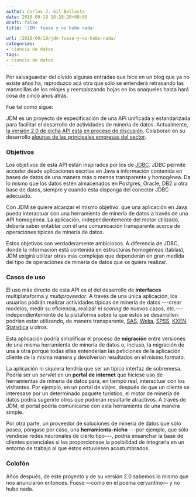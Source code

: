 ```yaml
---
author: Carlos J. Gil Bellosta
date: 2010-09-19 16:28:26+00:00
draft: false
title: 'JDM: fuese y no hubo nada'

url: /2010/09/19/jdm-fuese-y-no-hubo-nada/
categories:
- ciencia de datos
tags:
- ciencia de datos
---
```


Por salvaguardar del olvido algunas entradas que hice en un blog que ya no existe años ha, reproduzco acá otra que sólo se entenderá retrasando las manecillas de los relojes y reemplazando hojas en los anaqueles hasta hará cosa de cinco años atrás.

Fue tal como sigue:

JDM es un proyecto de especificación de una API unificada y estandarizada para facilitar el desarrollo de actividades de minería de datos. Actualmente, [la versión 2.0 de dicha API está en proceso de discusión](http://www.jcp.org/en/jsr/detail?id=247). Colaboran en su desarrollo [algunas de las principales empresas del sector](http://www.jcp.org/en/jsr/results?id=2652).


### Objetivos


Los objetivos de esta API están inspirados por los de [JDBC](http://es.wikipedia.org/wiki/JDBC). JDBC permite acceder desde aplicaciones escritas en Java a información contenida en bases de datos de una manera más o menos transparente y homogénea. Da lo mismo que los datos estén almacenados en Postgres, Oracle, DB2 u otra base de datos, siempre y cuando ésta disponga del conector JDBC adecuado.

Con JDM se quiere alcanzar el mismo objetivo: que una aplicación en Java pueda interactuar con una herramienta de minería de datos a través de una API homogénea. La aplicación, independientemente del motor utilizado, debería saber entablar con él una comunicación transparente acerca de operaciones típicas de minería de datos.

Estos objetivos son verdaderamente ambiciosos. A diferencia de JDBC, donde la información está contenida en estructuras homogéneas (tablas), JDM exigirá utilizar otras más complejas que dependerán en gran medida del tipo de operaciones de minería de datos que se quiera realizar.


### Casos de uso


El uso más directo de esta API es el del desarrollo de **interfaces** multiplataforma y _multiproveedor_. A través de una única aplicación, los usuarios podrán realizar actividades típicas de minería de datos ---crear modelos, medir su eficiencia, realizar el _scoring_ de nuevos casos, etc.--- independientemente de la plataforma sobre la que éstos se desarrollen: podrían estar utilizando, de manera transparente, [SAS](http://www.sas.com), [Weka](http://www.cs.waikato.ac.nz/ml/weka/), [SPSS](http://www.spss.com), [KXEN](http://www.kxen.com), [Statistica](http://www.statsoft.com/) u otros.

Esta aplicación podría simplificar el proceso de **migración** entre versiones de una misma herramienta de minería de datos o, incluso, la migración de una a otra porque todas ellas entenderían las peticiones de la aplicación cliente de la misma manera y devolverían resultados en el mismo formato.

La aplicación ni siquiera tendría que ser un típico interfaz de sobremesa. Podría ser un _servlet_ en un **portal de internet** que hiciese uso de herramientas de minería de datos para, en tiempo real, interactuar con los visitantes. Por ejemplo, en un portal de viajes, después de que un cliente se interesase por un determinado paquete turístico, el motor de minería de datos podría sugerirle otros que pudieran resultarle atractivos. A través de JDM, el portal podría comunicarse con esta herramienta de una manera simple.

Por otra parte, un proveedor de soluciones de minería de datos que sólo posea, póngase por caso, una **herramienta-nicho** ---por ejemplo, que sólo vendiese redes neuronales de cierto tipo---, podría ensanchar la base de clientes potenciales si les proporcionase la posibilidad de integrarla en un entorno de trabajo al que éstos estuviesen acostumbrados.


### Colofón


Años después, de este proyecto y de su versión 2.0 sabemos lo mismo que nos anunciaron entonces. Fuese —como en el poema cervantino— y no hubo nada.
